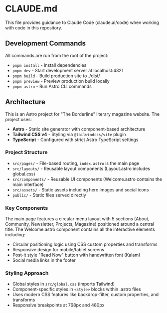 # CLAUDE.md

This file provides guidance to Claude Code (claude.ai/code) when working with code in this repository.

## Development Commands

All commands are run from the root of the project:

- `pnpm install` - Install dependencies
- `pnpm dev` - Start development server at localhost:4321
- `pnpm build` - Build production site to ./dist/
- `pnpm preview` - Preview production build locally
- `pnpm astro` - Run Astro CLI commands

## Architecture

This is an Astro project for "The Borderline" literary magazine website. The project uses:

- **Astro** - Static site generator with component-based architecture
- **Tailwind CSS v4** - Styling via `@tailwindcss/vite` plugin
- **TypeScript** - Configured with strict Astro TypeScript settings

### Project Structure

- `src/pages/` - File-based routing, `index.astro` is the main page
- `src/layouts/` - Reusable layout components (Layout.astro includes global.css)
- `src/components/` - Reusable UI components (Welcome.astro contains the main interface)
- `src/assets/` - Static assets including hero images and social icons
- `public/` - Static files served directly

### Key Components

The main page features a circular menu layout with 5 sections (About, Community, Newsletter, Projects, Magazine) positioned around a central title. The Welcome.astro component contains all the interactive elements including:

- Circular positioning logic using CSS custom properties and transforms
- Responsive design for mobile/tablet screens
- Post-it style "Read Now" button with handwritten font (Kalam)
- Social media links in the footer

### Styling Approach

- Global styles in `src/global.css` (imports Tailwind)
- Component-specific styles in `<style>` blocks within .astro files
- Uses modern CSS features like backdrop-filter, custom properties, and transforms
- Responsive breakpoints at 768px and 480px